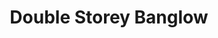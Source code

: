 ---
layout: post
categories: [sale, house, banglow]
title: "Double Storey Banglow"
price: "58 Lac"
front: "4 Rooms"
address: "Nazeer Colony, Ghos-e-Azam Road"
type: "BANGLOW FOR SALE"
area: "5 Marla"
---